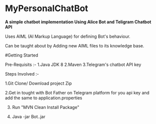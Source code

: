 MyPersonalChatBot
=====================

**A simple chatbot implementation Using Alice Bot and Teligram Chatbot API**

Uses AIML (AI Markup Language) for defining Bot's behaviour.

Can be taught about by Adding new AIML files to its knowledge base.

#Getting Started
  
  Pre-Requisits :-
    1.Java JDK 8
    2.Maven 
    3.Telegram's chatbot API key

Steps Involved :-
  
  1.Git Clone/ Download project Zip
  
  2.Get in tought with Bot Father on Telegram platform for you api key and add the same to application.properties
  
  3. Run "MVN Clean Install Package"
  
  4. Java -jar Bot.<version>.jar
  
  
  
   


